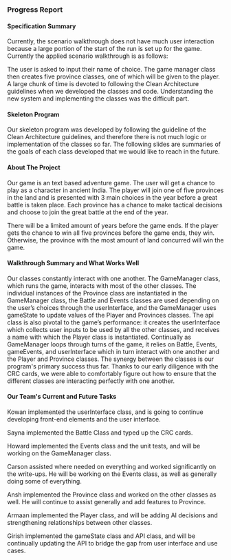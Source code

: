 ### Progress Report

#### Specification Summary
Currently, the scenario walkthrough does not have much user interaction because a large portion of the start of the run 
is set up for the game. Currently the applied scenario walkthrough is as follows:

The user is asked to input their name of choice. The game manager class then creates five province classes, one of which 
will be given to the player. A large chunk of time is devoted to following the Clean Architecture guidelines when we 
developed the classes and code. Understanding the new system and implementing the classes was the difficult part.

#### Skeleton Program
Our skeleton program was developed by following the guideline of the Clean Architecture guidelines, and therefore there 
is not much logic or implementation of the classes so far. The following slides are summaries of the goals of each class 
developed that we would like to reach in the future.

#### About The Project
Our game is an text based adventure game. The user will get a chance to play as a character in ancient India.
The player will join one of five provinces in the land and is presented with 3 main choices in the year before a great 
battle is taken place. Each province has a chance to make tactical decisions and choose to join the great battle at the 
end of the year.

There will be a limited amount of years before the game ends. If the player gets the chance to win all five provinces 
before the game ends, they win. Otherwise, the province with the most amount of land concurred will win the game.

#### Walkthrough Summary and What Works Well
Our classes constantly interact with one another. The GameManager class, which runs the game,  interacts with most of 
the other classes. The individual instances of the Province class are instantiated in the GameManager class, the Battle 
and Events classes are used depending on the user’s choices through the userInterface, and the GameManager uses 
gameState to update values of the Player and Provinces classes. The api class is also pivotal to the game’s 
performance: it creates the userInterface which collects user inputs to be used by all the other classes, and receives 
a name with which the Player class is instantiated. Continually as GameManager loops through turns of the game, it 
relies on Battle, Events, gameEvents, and userInterface which in turn interact with one another and the Player and 
Province classes. The synergy between the classes is our program's primary success thus far. Thanks to our early 
diligence with the CRC cards, we were able to comfortably figure out how to ensure that the different classes are 
interacting perfectly with one another.

#### Our Team's Current and Future Tasks
Kowan implemented the userInterface class, and is going to continue developing front-end elements and the user 
interface.

Sayna implemented the Battle Class and typed up the CRC cards.

Howard implemented the Events class and the unit tests, and will be working on the GameManager class.

Carson assisted where needed on everything and worked significantly on the write-ups. He will be working on the Events 
class, as well as generally doing some of everything.

Ansh implemented the Province class and worked on the other classes as well. He will continue to assist generally and 
add features to Province.

Armaan implemented the Player class, and will be adding AI decisions and strengthening relationships between other 
classes.

Girish implemented the gameState class and API class, and will be continually updating the API to bridge the gap from user interface and use cases.

